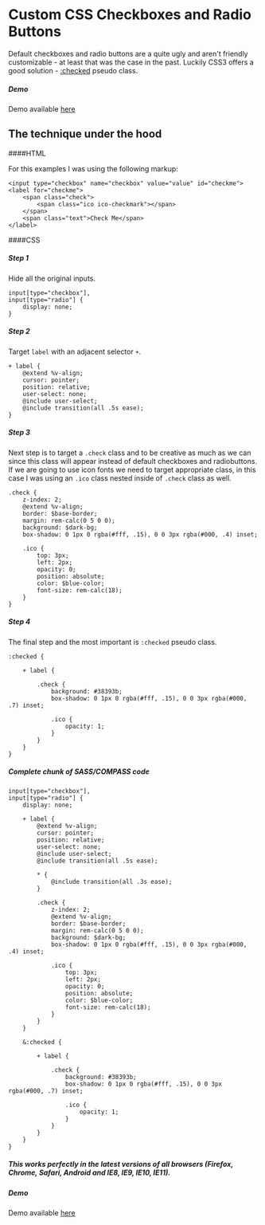 # Custom CSS Checkboxes and Radio Buttons

Default checkboxes and radio buttons are a quite ugly and aren't friendly customizable - at least that was the case in the past. Luckily CSS3 offers a good solution - <a href="http://www.w3.org/TR/selectors/#checked" target="_blank">:checked</a> pseudo class.

##### Demo

Demo available <a href="http://milanbrankovic.com/custom-css-checkboxes/" target="_blank">here</a>

## The technique under the hood

####HTML

For this examples I was using the following markup:

```
<input type="checkbox" name="checkbox" value="value" id="checkme">
<label for="checkme">
    <span class="check">
        <span class="ico ico-checkmark"></span>
    </span>
    <span class="text">Check Me</span>
</label>
```

####CSS

##### Step 1
Hide all the original inputs.

```
input[type="checkbox"],
input[type="radio"] {
    display: none;
}
```

##### Step 2
Target `label` with an adjacent selector `+`.

```
+ label {
    @extend %v-align;
    cursor: pointer;
    position: relative;
    user-select: none;
    @include user-select;
    @include transition(all .5s ease);
}
```

##### Step 3
Next step is to target a `.check` class and to be creative as much as we can since this class will appear instead of default checkboxes and radiobuttons. If we are going to use icon fonts we need to target appropriate class, in this case I was using an `.ico` class nested inside of `.check` class as well.

```
.check {
    z-index: 2;
    @extend %v-align;
    border: $base-border;
    margin: rem-calc(0 5 0 0);
    background: $dark-bg;
    box-shadow: 0 1px 0 rgba(#fff, .15), 0 0 3px rgba(#000, .4) inset;

    .ico {
        top: 3px;
        left: 2px;
        opacity: 0;
        position: absolute;
        color: $blue-color;
        font-size: rem-calc(18);
    }
}
```

##### Step 4
The final step and the most important is `:checked` pseudo class.

```
:checked {

    + label {

        .check {
            background: #38393b;
            box-shadow: 0 1px 0 rgba(#fff, .15), 0 0 3px rgba(#000, .7) inset;

            .ico {
                opacity: 1;
            }
        }
    }
}
```


##### Complete chunk of SASS/COMPASS code 

```
input[type="checkbox"],
input[type="radio"] {
    display: none;

    + label {
        @extend %v-align;
        cursor: pointer;
        position: relative;
        user-select: none;
        @include user-select;
        @include transition(all .5s ease);

        * {
            @include transition(all .3s ease);
        }

        .check {
            z-index: 2;
            @extend %v-align;
            border: $base-border;
            margin: rem-calc(0 5 0 0);
            background: $dark-bg;
            box-shadow: 0 1px 0 rgba(#fff, .15), 0 0 3px rgba(#000, .4) inset;

            .ico {
                top: 3px;
                left: 2px;
                opacity: 0;
                position: absolute;
                color: $blue-color;
                font-size: rem-calc(18);
            }
        }
    }

    &:checked {

        + label {

            .check {
                background: #38393b;
                box-shadow: 0 1px 0 rgba(#fff, .15), 0 0 3px rgba(#000, .7) inset;

                .ico {
                    opacity: 1;
                }
            }
        }
    }
}
```

##### This works perfectly in the latest versions of all browsers (Firefox, Chrome, Safari, Android and IE8, IE9, IE10, IE11).

##### Demo

Demo available <a href="http://milanbrankovic.com/custom-css-checkboxes/" target="_blank">here</a>

